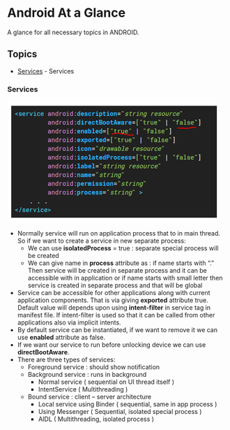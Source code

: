 # Android At a Glance

A glance for all necessary topics in ANDROID.

## Topics

* [Services](#services) - Services

### Services

![Services XML Attributes](./images/services.png?raw=true "Services XML Attributes in Manifest")

*	Normally service will run on application process that to in main thread. So if we want to create a service in new separate process:
    *   We can use <b>isolatedProcess</b> = true : separate special process will be created
    *   We can give name in <b>process</b> attribute as : if name starts with “.” Then service will be created in separate process and it can be accessible with in application or if name starts with small letter then service is created in separate process and that will be global
*	Service can be accessible for other applications along with current application components. That is via giving <b>exported</b> attribute true. Default value will depends upon using <b>intent-filter</b> in service tag in manifest file. If intent-filter is used so that it can be called from other applications also via implicit intents.
*	By default service can be instantiated, if we want to remove it we can use <b>enabled</b> attribute as false.
*	If we want our service to run before unlocking device we can use <b>directBootAware</b>.
*	There are three types of services:
    *   Foreground service : should show notification
    *   Background service : runs in background
        *	Normal service ( sequential on UI thread itself )
        *	IntentService ( Multithreading )
    *   Bound service : client – server architecture
        *   Local service using Binder ( sequential, same in app process )
        *   Using Messenger ( Sequential, isolated special process )
        *   AIDL ( Multithreading, isolated process )

